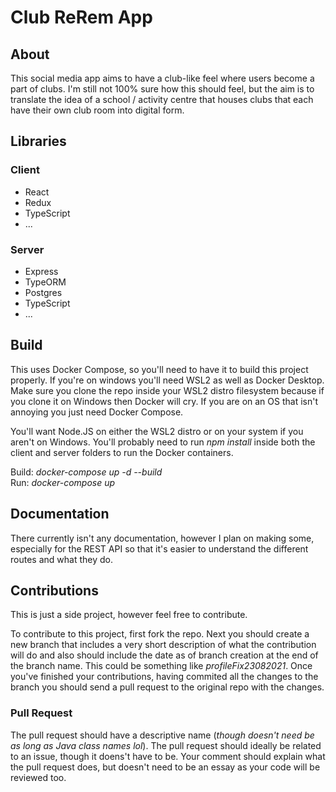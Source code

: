 # Club ReRem App

## About
This social media app aims to have a club-like feel where users become a part of clubs. I'm still not 100% sure how this
should feel, but the aim is to translate the idea of a school / activity centre that houses clubs that each have their
own club room into digital form.

## Libraries
### Client
- React
- Redux
- TypeScript
- ...
### Server
- Express
- TypeORM
- Postgres
- TypeScript
- ...

## Build
This uses Docker Compose, so you'll need to have it to build this project properly. If you're on windows you'll need WSL2 as well as Docker Desktop. 
Make sure you clone the repo inside your WSL2 distro filesystem because if you clone it on Windows then Docker will cry. If you are on an OS that isn't 
annoying you just need Docker Compose.

You'll want Node.JS on either the WSL2 distro or on your system if you aren't on Windows. You'll probably need to run *npm install* inside both the client and
server folders to run the Docker containers.

Build: *docker-compose up -d --build* <br />
Run: *docker-compose up*

## Documentation
There currently isn't any documentation, however I plan on making some, especially for the REST API so that it's easier to understand the different routes and what they do.

## Contributions
This is just a side project, however feel free to contribute.

To contribute to this project, first fork the repo. Next you should create a new branch that includes a very short description of what the contribution will do and also should include the date as of branch creation at the end of the branch name. This could be something like *profileFix23082021*. Once you've finished your contributions, having commited all the changes to the branch you should send a pull request to the original repo with the changes.

### Pull Request
The pull request should have a descriptive name (*though doesn't need be as long as Java class names lol*). The pull request should ideally be related to an issue, though it doens't have to be. Your comment should explain what the pull request does, but doesn't need to be an essay as your code will be reviewed too.